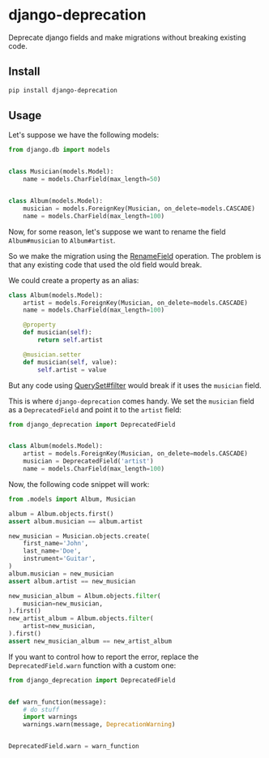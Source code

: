 # django-deprecation

Deprecate django fields and make migrations without breaking existing code.


## Install

```bash
pip install django-deprecation
```


## Usage

Let's suppose we have the following models:

```py
from django.db import models


class Musician(models.Model):
    name = models.CharField(max_length=50)


class Album(models.Model):
    musician = models.ForeignKey(Musician, on_delete=models.CASCADE)
    name = models.CharField(max_length=100)
```


Now, for some reason, let's suppose we want to rename the field `Album#musician` to `Album#artist`.

So we make the migration using the
[RenameField](https://docs.djangoproject.com/en/1.11/ref/migration-operations/#renamefield)
operation. The problem is that any existing code that used the old field would break.

We could create a property as an alias:

```py
class Album(models.Model):
    artist = models.ForeignKey(Musician, on_delete=models.CASCADE)
    name = models.CharField(max_length=100)

    @property
    def musician(self):
        return self.artist

    @musician.setter
    def musician(self, value):
        self.artist = value
```

But any code using
[QuerySet#filter](https://docs.djangoproject.com/en/2.0/ref/models/querysets/#filter)
would break if it uses the `musician` field.

This is where `django-deprecation` comes handy.
We set the `musician` field as a `DeprecatedField` and point it to the `artist` field:

```py
from django_deprecation import DeprecatedField


class Album(models.Model):
    artist = models.ForeignKey(Musician, on_delete=models.CASCADE)
    musician = DeprecatedField('artist')
    name = models.CharField(max_length=100)
```


Now, the following code snippet will work:

```py
from .models import Album, Musician

album = Album.objects.first()
assert album.musician == album.artist

new_musician = Musician.objects.create(
    first_name='John',
    last_name='Doe',
    instrument='Guitar',
)
album.musician = new_musician
assert album.artist == new_musician

new_musician_album = Album.objects.filter(
    musician=new_musician,
).first()
new_artist_album = Album.objects.filter(
    artist=new_musician,
).first()
assert new_musician_album == new_artist_album
```

If you want to control how to report the error,
replace the `DeprecatedField.warn` function with a custom one:

```py
from django_deprecation import DeprecatedField


def warn_function(message):
    # do stuff
    import warnings
    warnings.warn(message, DeprecationWarning)


DeprecatedField.warn = warn_function
```
